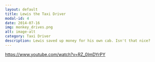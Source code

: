 ```yaml
---
layout: default
title: Lewis the Taxi Driver
modal-id: 4
date: 2014-07-16
img: monkey_drives.png
alt: image-alt
category: Taxi Driver
description: Lewis saved up money for his own cab. Isn't that nice?
---
```

https://www.youtube.com/watch?v=RZ_0ImDYrPY